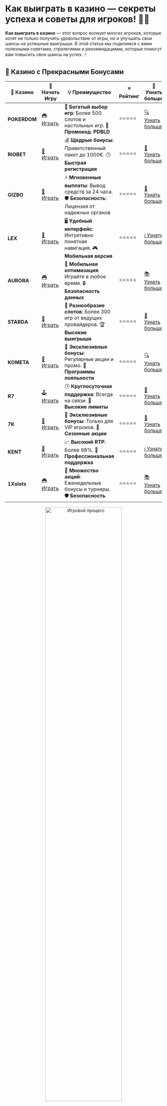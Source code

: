 # Как выиграть в казино — секреты успеха и советы для игроков! 🎰💸

**Как выиграть в казино** — этот вопрос волнует многих игроков, которые хотят не только получить удовольствие от игры, но и улучшить свои шансы на успешные выигрыши. В этой статье мы поделимся с вами полезными советами, стратегиями и рекомендациями, которые помогут вам повысить свои шансы на успех. 🃏

## 🌟 Казино с Прекрасными Бонусами

| 🎲 **Казино** | 🔗 **Начать Игру** | 💡 **Преимущество** | ⭐ **Рейтинг** | 🔗 **Узнать больше** |
|--------------|---------------------|---------------------|----------------|----------------------|
| **POKERDOM**  | [🎮 Играть](https://brandplay.link/4k77v2yx) | 🎉 **Богатый выбор игр**: Более 500 слотов и настольных игр. 🎁 **Промокод**: **PDBLD** | ⭐⭐⭐⭐⭐ | [🔍 Узнать больше](https://brandplay.link/4k77v2yx) |
| **RIOBET**    | [🎰 Играть](https://brandplay.link/7xBLTPyj) | 💰 **Щедрые бонусы**: Приветственный пакет до 1000€. 🕒 **Быстрая регистрация** | ⭐⭐⭐⭐⭐ | [📖 Узнать больше](https://brandplay.link/7xBLTPyj) |
| **GIZBO**     | [🎲 Играть](https://brandplay.link/bprXw4YV) | ⚡ **Мгновенные выплаты**: Вывод средств за 24 часа. 🛡️ **Безопасность**: Лицензия от надежных органов | ⭐⭐⭐⭐⭐ | [📝 Узнать больше](https://brandplay.link/bprXw4YV) |
| **LEX**       | [🤑 Играть](https://brandplay.link/zW4hdDFV) | 🖥️ **Удобный интерфейс**: Интуитивно понятная навигация. 🎮 **Мобильная версия** | ⭐⭐⭐⭐⭐ | [ℹ️ Узнать больше](https://brandplay.link/zW4hdDFV) |
| **AURORA**    | [🎮 Играть](https://10trafic-stat2.com/click/668546556bcc6313411604bd/6766/13032/subaccount) | 📱 **Мобильная оптимизация**: Играйте в любое время. 🔒 **Безопасность данных** | ⭐⭐⭐⭐⭐ | [📚 Узнать больше](https://10trafic-stat2.com/click/668546556bcc6313411604bd/6766/13032/subaccount) |
| **STARDА**    | [🎯 Играть](https://brandplay.link/fB7xwRFL) | 🎰 **Разнообразие слотов**: Более 300 игр от ведущих провайдеров. 🏆 **Высокие выигрыши** | ⭐⭐⭐⭐⭐ | [🔎 Узнать больше](https://brandplay.link/fB7xwRFL) |
| **KOMETA**    | [🎰 Играть](https://brandplay.link/8ZymQJV8) | 🎁 **Эксклюзивные бонусы**: Регулярные акции и промо. 🔄 **Программы лояльности** | ⭐⭐⭐⭐⭐ | [🔍 Узнать больше](https://brandplay.link/8ZymQJV8) |
| **R7**        | [🕹️ Играть](https://brandplay.link/bMd3Yjsw) | 🕒 **Круглосуточная поддержка**: Всегда на связи. 💸 **Высокие лимиты** | ⭐⭐⭐⭐⭐ | [📖 Узнать больше](https://brandplay.link/bMd3Yjsw) |
| **7K**        | [🎲 Играть](https://brandplay.link/BvQyFShp) | 🌟 **Эксклюзивные бонусы**: Только для VIP игроков. 🎉 **Сезонные акции** | ⭐⭐⭐⭐⭐ | [📝 Узнать больше](https://brandplay.link/BvQyFShp) |
| **KENT**      | [🤑 Играть](https://brandplay.link/Fv2WP3js) | 📈 **Высокий RTP**: Более 98%. 💼 **Профессиональная поддержка** | ⭐⭐⭐⭐⭐ | [ℹ️ Узнать больше](https://brandplay.link/Fv2WP3js) |
| **1Xslots**   | [🎮 Играть](https://brandplay.link/hSB1khtr) | 🎉 **Множество акций**: Еженедельные бонусы и турниры. 🛡️ **Безопасность** | ⭐⭐⭐⭐⭐ | [📚 Узнать больше](https://brandplay.link/hSB1khtr) |

<div align="center"> <img src="https://i.pinimg.com/originals/1d/b3/25/1db325483acbe642c6d4e6fdd73a4988.gif" alt="Игровой процесс" width="70%"> </div>
---

## 🚀 Быстрые Выигрыши и Поддержка

| 🎲 **Казино** | 🔗 **Начать Игру** | 💡 **Преимущество** | ⭐ **Рейтинг** | 🔗 **Узнать больше** |
|--------------|---------------------|---------------------|----------------|----------------------|
| **GAMA**      | [🎯 Играть](https://brandplay.link/j6NMKsDz) | 🔍 **Интуитивный интерфейс**: Легкость использования. 🏅 **Престижные турниры** | ⭐⭐⭐⭐☆ | [🔎 Узнать больше](https://brandplay.link/j6NMKsDz) |
| **ONION**     | [🎰 Играть](https://brandplay.link/zBGRVpQ9) | 🤑 **Низкие ставки**: Идеально для начинающих. 🔄 **Быстрые выводы** | ⭐⭐⭐⭐☆ | [🔍 Узнать больше](https://brandplay.link/zBGRVpQ9) |
| **ЧЕМПИОН**   | [🕹️ Играть](https://temon-gter.cfd/go/lRq?p80412p304504pcc44t17455) | 🏅 **Лояльная программа**: Награды за активность. 🎁 **Ежемесячные бонусы** | ⭐⭐⭐⭐☆ | [📖 Узнать больше](https://temon-gter.cfd/go/lRq?p80412p304504pcc44t17455) |
| **VAVADA**    | [🎲 Играть](https://vavadapartner.pro/?promo=ea5c9275-6854-4505-94fc-95ab18221945-linkb2) | 🚀 **Быстрая регистрация**: Начните играть мгновенно. 🔐 **Безопасные транзакции** | ⭐⭐⭐⭐☆ | [📝 Узнать больше](https://vavadapartner.pro/?promo=ea5c9275-6854-4505-94fc-95ab18221945-linkb2) |
| **FRIENDS**   | [🤑 Играть](https://gofriends.mba/linkb2) | 🤝 **Социальные игры**: Играйте с друзьями. 🌐 **Мультиплатформенность** | ⭐⭐⭐⭐☆ | [ℹ️ Узнать больше](https://gofriends.mba/linkb2) |
| **1WIN**      | [🎮 Играть](https://brandplay.link/smXVpBbG) | 🏆 **Спортивные ставки**: Широкий выбор видов спорта. 💵 **Высокие коэффициенты** | ⭐⭐⭐⭐☆ | [📚 Узнать больше](https://brandplay.link/smXVpBbG) |
| **DRIP**      | [🎯 Играть](https://drp-ircp01.com/c07e6a3db) | 🌐 **Инновационные игры**: Новейшие игровые технологии. 🛡️ **Высокая безопасность** | ⭐⭐⭐⭐☆ | [🔎 Узнать больше](https://drp-ircp01.com/c07e6a3db) |
| **JOYCASINO** | [🎰 Играть](https://rpc30.call2me.pro/?/ru/registration?apkpop=0&partner=p24970p3291217pc98f) | 🎁 **Приятные бонусы**: Ежедневные акции и подарки. 🕹️ **Разнообразие игр** | ⭐⭐⭐⭐☆ | [🔍 Узнать больше](https://rpc30.call2me.pro/?/ru/registration?apkpop=0&partner=p24970p3291217pc98f) |
| **PLAYFORTUNA** | [🎮 Играть](https://fortunapromo.net/alt/playfortuna/registration?0dc4a9362a71feb7e3f165fb8e766f70) | 🎉 **Регулярные акции**: Бонусы, фриспины и многое другое. 🏅 **Турниры** | ⭐⭐⭐⭐☆ | [📚 Узнать больше](https://fortunapromo.net/alt/playfortuna/registration?0dc4a9362a71feb7e3f165fb8e766f70) |
| **SYKAA**     | [🤑 Играть](https://s-two-way.com/?source=linkb2&pid=30697) | 💸 **Доступные ставки**: Идеально для новичков. 🎁 **Щедрые бонусы** | ⭐⭐⭐⭐☆ | [🔍 Узнать больше](https://s-two-way.com/?source=linkb2&pid=30697) |

<div align="center"> <img src="https://i.pinimg.com/originals/1d/b3/25/1db325483acbe642c6d4e6fdd73a4988.gif" alt="Игровой процесс" width="70%"> </div>

![Как выиграть в казино](https://i.pinimg.com/originals/a9/29/6e/a9296ea1cf6a7c20a985e593451f0323.png)

## Почему важно иметь стратегию в казино? 🤔

Многие новички считают, что в казино все зависит исключительно от удачи. Однако опытные игроки знают, что, хотя удача играет важную роль, правильная стратегия может существенно повлиять на исход игры. 🎯

### 1. **Выбор игр с лучшими шансами** 🏆

Каждая игра в казино имеет разные шансы на победу. Например, в **блэкджеке** вероятность выигрыша может быть выше, если вы используете правильную стратегию. В то время как в **слотах** выигрыши зависят от случайности, но иногда можно воспользоваться бонусами и акциями для увеличения шансов. 

### 2. **Управление банкроллом** 💰

Правильное управление своими средствами — это ключевой момент на пути к успеху в казино. Установите для себя лимиты, чтобы не потратить больше, чем можете себе позволить. Разделите свой бюджет на несколько частей и играйте только в рамках своих возможностей. 💸

## Стратегии для выигрыша в казино 🎯

Чтобы увеличить свои шансы на успех, стоит опробовать несколько стратегий, которые применяются в различных играх. Вот самые популярные:

### 1. **Стратегия в рулетке** 🎡

В рулетке есть несколько известных стратегий, таких как стратегия Мартингейла или Фибоначчи. Они позволяют увеличивать ставку после каждого проигрыша, с целью вернуть потерянные деньги. Но помните, что эти стратегии требуют внимательности и хорошего управления банкроллом.

### 2. **Стратегия в блэкджеке** 🃏

Блэкджек — это одна из самых популярных игр в казино, где опыт и стратегия могут сыграть решающую роль. Одна из самых эффективных стратегий — это базовая стратегия, которая помогает минимизировать преимущество казино. Запомнив основные правила, вы сможете увеличить свои шансы на победу.

### 3. **Использование бонусов и акций** 🎁

В казино часто предлагаются различные бонусы, такие как фриспины, бездепозитные бонусы или приветственные бонусы. Эти бонусы могут значительно улучшить ваши шансы на успех. Важно внимательно читать условия их использования и не забывать, что бонусы могут иметь требования по отыгрышу. 🎉

### 4. **Игры с прогрессивными джекпотами** 💎

Прогрессивные джекпоты — это игры, в которых часть ставки каждого игрока идет на накопление джекпота. Такие игры предлагают шанс на крупный выигрыш, однако вероятность его получения низкая. Если вам повезет, вы можете стать обладателем огромной суммы!

## Важные советы для игроков в казино 💡

1. **Не играйте под воздействием эмоций**: Стремление отыграться может привести к большим потерям. Если чувствуете, что нервничаете или устали, лучше сделать паузу.
2. **Используйте бесплатные демо-версии**: Многие казино предлагают демо-версии игр, где можно потренироваться без риска потерять деньги. Это поможет вам лучше понять правила и отработать стратегию.
3. **Следите за результатами**: Ведите учет своих выигрышей и проигрышей. Это поможет вам анализировать свои действия и корректировать стратегию.
4. **Играйте с умом**: Не забывайте, что игры в казино — это в первую очередь развлечение. Удача может быть как на вашей стороне, так и нет, но важно наслаждаться процессом игры.

## Заключение: Как выиграть в казино? 🎉

Ответ на вопрос **"Как выиграть в казино?"** прост: используйте стратегию, управляйте своим бюджетом, выбирайте игры с наилучшими шансами на победу и не забывайте о бонусах. Казино — это не только удача, но и возможность продуманно подходить к процессу игры.

Желаем вам удачи и крупных выигрышей! 🍀💸
